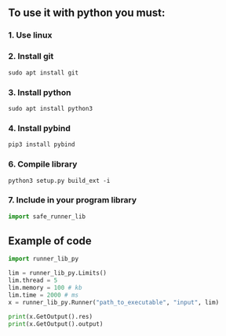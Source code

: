 ## To use it with python you must:
### 1. Use linux
### 2. Install git
```sudo apt install git```
### 3. Install python
```sudo apt install python3```
### 4. Install pybind
```pip3 install pybind```
### 6. Compile library
```python3 setup.py build_ext -i```
### 7. Include in your program library 
```python
import safe_runner_lib
```


## Example of code
```python
import runner_lib_py

lim = runner_lib_py.Limits()
lim.thread = 5
lim.memory = 100 # kb
lim.time = 2000 # ms
x = runner_lib_py.Runner("path_to_executable", "input", lim)

print(x.GetOutput().res)
print(x.GetOutput().output)

```